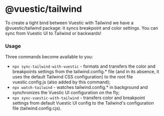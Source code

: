 # @vuestic/tailwind
To create a tight bind between Vuestic with Tailwind we have a @vuestic/tailwind package: it syncs breakpoint and color settings. You can sync from Vuestic UI to Tailwind or backwards!

### Usage

Three commands become available to you:

- `npx sync-tailwind-with-vuestic` - formats and transfers the color and breakpoints settings from the tailwind.config.* file (and in its absence, it uses the default Tailwind CSS configuration) to the root file vuestic.config.js (also added by this command);
- `npx watch-tailwind` - watches tailwind.config.* in background and synchronizes the Vuestic UI configuration on the fly;
- `npx sync-vuestic-with-tailwind` - transfers color and breakpoint settings from default Vuestic UI config to the Tailwind's configuration file (tailwind.config.cjs).